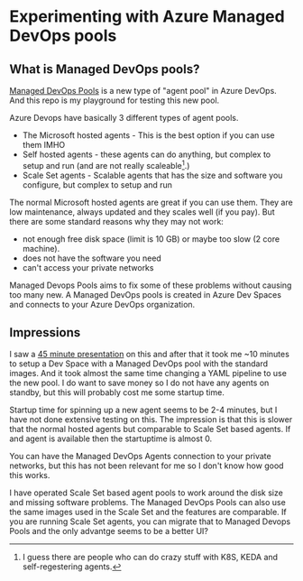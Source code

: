 # Experimenting with Azure Managed DevOps pools

## What is Managed DevOps pools?

[Managed DevOps Pools](https://learn.microsoft.com/en-us/azure/devops/managed-devops-pools/?view=azure-devops) is a new type of "agent pool" in Azure DevOps. And this repo is my playground
for testing this new pool.

Azure Devops have basically 3 different types of agent pools.

* The Microsoft hosted agents - This is the best option if you can use them IMHO
* Self hosted agents - these agents can do anything, but complex to setup and run (and are not really scaleable[^1].)
* Scale Set agents - Scalable agents that has the size and software you configure, but complex to setup and run

The normal Microsoft hosted agents are great if you can use them. They are low maintenance, always updated and they scales well (if you pay). But there are some standard reasons
why they may not work:

* not enough free disk space (limit is 10 GB) or maybe too slow (2 core machine).
* does not have the software you need
* can't access your private networks

Managed Devops Pools aims to fix some of these problems without causing too many new. A Managed DevOps pools is created in Azure Dev Spaces and connects to your Azure DevOps organization.

## Impressions

I saw a [45 minute presentation](https://www.youtube.com/watch?v=9e6Q8PSGiXU) on this and after that it took me ~10 minutes to setup a Dev Space with a Managed DevOps pool with the standard images. And it took almost the same time changing a YAML pipeline to use the new pool. I do want to save money so I do not have any agents on standby, but this will probably cost me some startup time.

Startup time for spinning up a new agent seems to be 2-4 minutes, but I have not done extensive testing on this. The impression is that this is slower that the normal hosted agents but comparable to Scale Set based agents. If and agent is available then the startuptime is almost 0.

You can have the Managed DevOps Agents connection to your private networks, but this has not been relevant for me so I don't know how good this works.

I have operated Scale Set based agent pools to work around the disk size and missing software problems.  The Managed DevOps Pools can also use the same images used in the Scale Set and the features are comparable. If you are running Scale Set agents, you can migrate that to Managed Devops Pools and the only advantge seems to be a better UI?


[^1]: I guess there are people who can do crazy stuff with K8S, KEDA and self-regestering agents.
